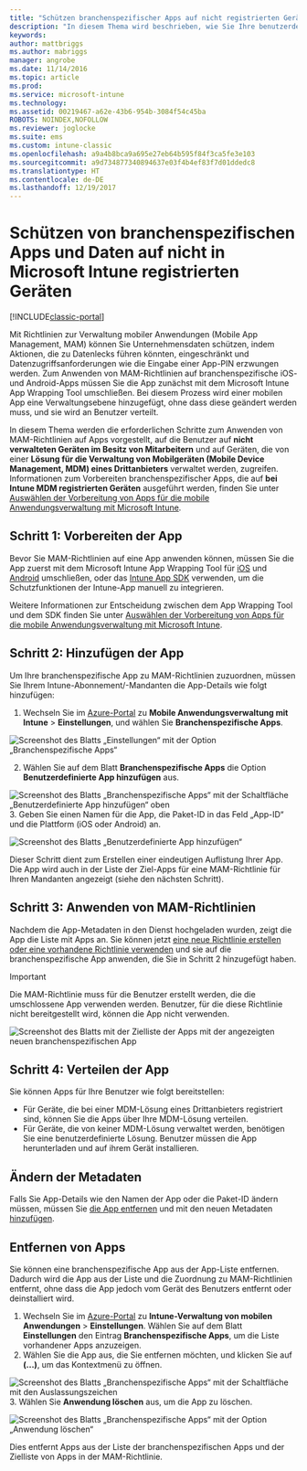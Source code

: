 ```yaml
---
title: "Schützen branchenspezifischer Apps auf nicht registrierten Geräten"
description: "In diesem Thema wird beschrieben, wie Sie Ihre benutzerdefinierte Reihe von Branchen-Anwendungen vorbereiten können, sodass Sie Verwaltungsrichtlinien für mobile Apps anwenden können, die helfen können, Datenverluste zu verhindern."
keywords: 
author: mattbriggs
ms.author: mabriggs
manager: angrobe
ms.date: 11/14/2016
ms.topic: article
ms.prod: 
ms.service: microsoft-intune
ms.technology: 
ms.assetid: 00219467-a62e-43b6-954b-3084f54c45ba
ROBOTS: NOINDEX,NOFOLLOW
ms.reviewer: joglocke
ms.suite: ems
ms.custom: intune-classic
ms.openlocfilehash: a9a4b8bca9a695e27eb64b595f84f3ca5fe3e103
ms.sourcegitcommit: a9d734877340894637e03f4b4ef83f7d01ddedc8
ms.translationtype: HT
ms.contentlocale: de-DE
ms.lasthandoff: 12/19/2017
---
```

# <a name="protect-line-of-business-apps-and-data-on-devices-that-are-not-enrolled-in-microsoft-intune"></a>Schützen von branchenspezifischen Apps und Daten auf nicht in Microsoft Intune registrierten Geräten

[!INCLUDE[classic-portal](../includes/classic-portal.md)]

Mit Richtlinien zur Verwaltung mobiler Anwendungen (Mobile App Management, MAM) können Sie Unternehmensdaten schützen, indem Aktionen, die zu Datenlecks führen könnten, eingeschränkt und Datenzugriffsanforderungen wie die Eingabe einer App-PIN erzwungen werden. Zum Anwenden von MAM-Richtlinien auf branchenspezifische iOS- und Android-Apps müssen Sie die App zunächst mit dem Microsoft Intune App Wrapping Tool umschließen. Bei diesem Prozess wird einer mobilen App eine Verwaltungsebene hinzugefügt, ohne dass diese geändert werden muss, und sie wird an Benutzer verteilt.  

In diesem Thema werden die erforderlichen Schritte zum Anwenden von MAM-Richtlinien auf Apps vorgestellt, auf die Benutzer auf **nicht verwalteten Geräten im Besitz von Mitarbeitern** und auf Geräten, die von einer **Lösung für die Verwaltung von Mobilgeräten (Mobile Device Management, MDM) eines Drittanbieters** verwaltet werden, zugreifen.  Informationen zum Vorbereiten branchenspezifischer Apps, die auf **bei Intune MDM registrierten Geräten** ausgeführt werden, finden Sie unter [Auswählen der Vorbereitung von Apps für die mobile Anwendungsverwaltung mit Microsoft Intune](/intune/apps-prepare-mobile-application-management).


##  <a name="step-1-prepare-the-app"></a>Schritt 1: Vorbereiten der App

Bevor Sie MAM-Richtlinien auf eine App anwenden können, müssen Sie die App zuerst mit dem Microsoft Intune App Wrapping Tool für [iOS](/intune/app-wrapper-prepare-ios) und [Android](/intune/app-wrapper-prepare-android) umschließen, oder das [Intune App SDK](/intune/app-sdk) verwenden, um die Schutzfunktionen der Intune-App manuell zu integrieren.

Weitere Informationen zur Entscheidung zwischen dem App Wrapping Tool und dem SDK finden Sie unter [Auswählen der Vorbereitung von Apps für die mobile Anwendungsverwaltung mit Microsoft Intune](/intune/apps-prepare-mobile-application-management).

## <a name="step-2-add-the-app"></a>Schritt 2: Hinzufügen der App

Um Ihre branchenspezifische App zu MAM-Richtlinien zuzuordnen, müssen Sie Ihrem Intune-Abonnement/-Mandanten die App-Details wie folgt hinzufügen:

1. Wechseln Sie im [Azure-Portal](https://portal.azure.com/) zu **Mobile Anwendungsverwaltung mit Intune** > **Einstellungen**, und wählen Sie **Branchenspezifische Apps**.

  ![Screenshot des Blatts „Einstellungen“ mit der Option „Branchenspezifische Apps“](../media/mam-azure-portal-lob-on-settings.png)

2. Wählen Sie auf dem Blatt **Branchenspezifische Apps** die Option **Benutzerdefinierte App hinzufügen** aus.

  ![Screenshot des Blatts „Branchenspezifische Apps“ mit der Schaltfläche „Benutzerdefinierte App hinzufügen“ oben](../media/mam-azure-portal-add-lob-app-action.png)
3.  Geben Sie einen Namen für die App, die Paket-ID in das Feld „App-ID“ und die Plattform (iOS oder Android) an.

  ![Screenshot des Blatts „Benutzerdefinierte App hinzufügen“](../media/mam-azure-portal-add-app-details.png)

  Dieser Schritt dient zum Erstellen einer eindeutigen Auflistung Ihrer App. Die App wird auch in der Liste der Ziel-Apps für eine MAM-Richtlinie für Ihren Mandanten angezeigt (siehe den nächsten Schritt).

## <a name="step-3-apply-mam-policies"></a>Schritt 3: Anwenden von MAM-Richtlinien
Nachdem die App-Metadaten in den Dienst hochgeladen wurden, zeigt die App die Liste mit Apps an. Sie können jetzt [eine neue Richtlinie erstellen oder eine vorhandene Richtlinie verwenden](create-and-deploy-mobile-app-management-policies-with-microsoft-intune.md) und sie auf die branchenspezifische App anwenden, die Sie in Schritt 2 hinzugefügt haben.

>[!IMPORTANT]
>Die MAM-Richtlinie muss für die Benutzer erstellt werden, die die umschlossene App verwenden werden.  Benutzer, für die diese Richtlinie nicht bereitgestellt wird, können die App nicht verwenden.


  ![Screenshot des Blatts mit der Zielliste der Apps mit der angezeigten neuen branchenspezifischen App](../media/mam-azure-portal-lob-on-targeted-app-list.png)
## <a name="step-4-distribute-the-app"></a>Schritt 4: Verteilen der App
Sie können Apps für Ihre Benutzer wie folgt bereitstellen:
* Für Geräte, die bei einer MDM-Lösung eines Drittanbieters registriert sind, können Sie die Apps über Ihre MDM-Lösung verteilen.
* Für Geräte, die von keiner MDM-Lösung verwaltet werden, benötigen Sie eine benutzerdefinierte Lösung. Benutzer müssen die App herunterladen und auf ihrem Gerät installieren.

## <a name="change-the-metadata"></a>Ändern der Metadaten
Falls Sie App-Details wie den Namen der App oder die Paket-ID ändern müssen, müssen Sie [die App entfernen](#remove-apps) und mit den neuen Metadaten [hinzufügen](#step-2-add-the-app).

##  <a name="remove-apps"></a>Entfernen von Apps
Sie können eine branchenspezifische App aus der App-Liste entfernen. Dadurch wird die App aus der Liste und die Zuordnung zu MAM-Richtlinien entfernt, ohne dass die App jedoch vom Gerät des Benutzers entfernt oder deinstalliert wird.  

1.  Wechseln Sie im [Azure-Portal](https://portal.azure.com/) zu **Intune-Verwaltung von mobilen Anwendungen** > **Einstellungen**. Wählen Sie auf dem Blatt **Einstellungen** den Eintrag **Branchenspezifische Apps**, um die Liste vorhandener Apps anzuzeigen.  
2.  Wählen Sie die App aus, die Sie entfernen möchten, und klicken Sie auf **(...)**, um das Kontextmenü zu öffnen.

  ![Screenshot des Blatts „Branchenspezifische Apps“ mit der Schaltfläche mit den Auslassungszeichen](../media/mam-azure-portal-lob-context-menu.png)
3.  Wählen Sie **Anwendung löschen** aus, um die App zu löschen.

  ![Screenshot des Blatts „Branchenspezifische Apps“ mit der Option „Anwendung löschen“](../media/mam-azure-portal-delete-app.png)

  Dies entfernt Apps aus der Liste der branchenspezifischen Apps und der Zielliste von Apps in der MAM-Richtlinie.
